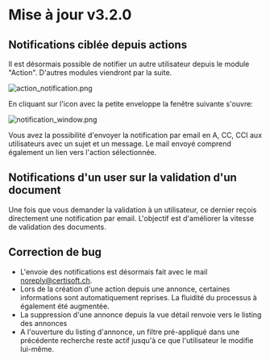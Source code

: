 # Mise à jour v3.2.0 


## Notifications ciblée depuis actions
Il est désormais possible de notifier un autre utilisateur depuis le module "Action". D'autres modules viendront par la suite.

![action_notification.png](action_notifications.png)

En cliquant sur l'icon avec la petite enveloppe la fenêtre suivante s'ouvre:

![notification_window.png](notification_window.png)

Vous avez la possibilité d'envoyer la notification par email en A, CC, CCI aux utilisateurs avec un sujet et un message.
Le mail envoyé comprend également un lien vers l'action sélectionnée.

## Notifications d'un user sur la validation d'un document
Une fois que vous demander la validation à un utilisateur, ce dernier reçois directement une notification par email.
L'objectif est d'améliorer la vitesse de validation des documents.



## Correction de bug
- L'envoie des notifications est désormais fait avec le mail noreply@certisoft.ch.
- Lors de la création d'une action depuis une annonce, certaines informations sont automatiquement reprises. La fluidité du processus à également été augmentée.
- La suppression d'une annonce depuis la vue détail renvoie vers le listing des annonces
- A l'ouverture du listing d'annonce, un filtre pré-appliqué dans une précédente recherche reste actif jusqu'à ce que l'utilisateur le modifie lui-même.


